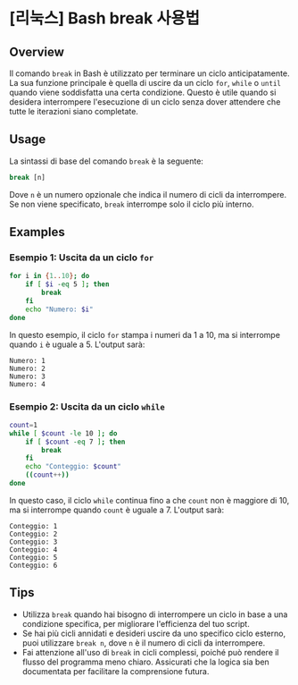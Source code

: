 # [리눅스] Bash break 사용법

## Overview
Il comando `break` in Bash è utilizzato per terminare un ciclo anticipatamente. La sua funzione principale è quella di uscire da un ciclo `for`, `while` o `until` quando viene soddisfatta una certa condizione. Questo è utile quando si desidera interrompere l'esecuzione di un ciclo senza dover attendere che tutte le iterazioni siano completate.

## Usage
La sintassi di base del comando `break` è la seguente:

```bash
break [n]
```

Dove `n` è un numero opzionale che indica il numero di cicli da interrompere. Se non viene specificato, `break` interrompe solo il ciclo più interno.

## Examples

### Esempio 1: Uscita da un ciclo `for`
```bash
for i in {1..10}; do
    if [ $i -eq 5 ]; then
        break
    fi
    echo "Numero: $i"
done
```
In questo esempio, il ciclo `for` stampa i numeri da 1 a 10, ma si interrompe quando `i` è uguale a 5. L'output sarà:
```
Numero: 1
Numero: 2
Numero: 3
Numero: 4
```

### Esempio 2: Uscita da un ciclo `while`
```bash
count=1
while [ $count -le 10 ]; do
    if [ $count -eq 7 ]; then
        break
    fi
    echo "Conteggio: $count"
    ((count++))
done
```
In questo caso, il ciclo `while` continua fino a che `count` non è maggiore di 10, ma si interrompe quando `count` è uguale a 7. L'output sarà:
```
Conteggio: 1
Conteggio: 2
Conteggio: 3
Conteggio: 4
Conteggio: 5
Conteggio: 6
```

## Tips
- Utilizza `break` quando hai bisogno di interrompere un ciclo in base a una condizione specifica, per migliorare l'efficienza del tuo script.
- Se hai più cicli annidati e desideri uscire da uno specifico ciclo esterno, puoi utilizzare `break n`, dove `n` è il numero di cicli da interrompere.
- Fai attenzione all'uso di `break` in cicli complessi, poiché può rendere il flusso del programma meno chiaro. Assicurati che la logica sia ben documentata per facilitare la comprensione futura.